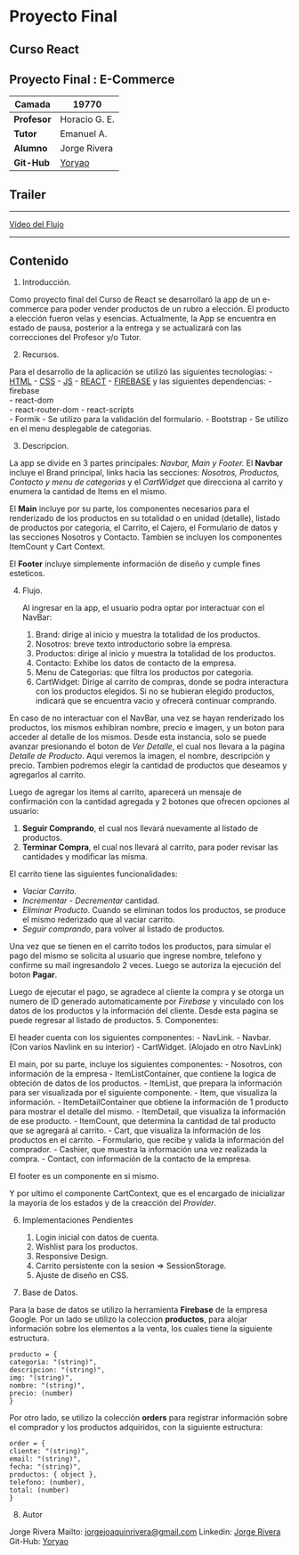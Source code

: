 # Proyecto Final 

## Curso React

## Proyecto Final : E-Commerce

| **Camada** | 19770 |
| --- | --- | 
| **Profesor** | Horacio G. E. |
| **Tutor** | Emanuel A. |
| **Alumno** | Jorge Rivera |
| **Git-Hub** |[Yoryao](https://github.com/Yoryao) |

## Trailer

***

[Video del Flujo](https://www.loom.com/embed/26aeba46df234f9fbc59e3c39cc97f2f)

***

## Contenido

1. Introducción.

Como proyecto final del Curso de React se desarrollaró la app de un e-commerce para poder vender productos de un rubro a elección. El producto a elección fueron velas y esencias.     Actualmente, la App se encuentra en estado de pausa, posterior a la entrega y se actualizará con las correcciones del Profesor y/o Tutor.

2. Recursos.

Para el desarrollo de la aplicación se utilizó las siguientes tecnologías:
    -   [HTML](https://developer.mozilla.org/es/docs/Glossary/HTML)
    -   [CSS](https://developer.mozilla.org/es/docs/Web/CSS)
    -   [JS](https://developer.mozilla.org/es/docs/Web/JavaScript)
    -   [REACT](https://es.reactjs.org/)
    -   [FIREBASE](https://firebase.google.com/)
    y las siguientes dependencias:
    - firebase  
    - react-dom  
    - react-router-dom
    - react-scripts  
    - Formik - Se utilizo para la validación del formulario.
    - Bootstrap - Se utilizo en el menu desplegable de categorias.
   



3. Descripcion.

La app se divide en 3 partes principales: _Navbar, Main y Footer._
El **Navbar** incluye el Brand principal, links hacia las secciones: _Nosotros, Productos, Contacto y menu de categorias_ y el _CartWidget_ que direcciona al carrito y enumera la cantidad de Items en el mismo.

El **Main** incluye por su parte, los componentes necesarios para el renderizado de los productos en su totalidad o en unidad (detalle), listado de productos por categoria, el Carrito, el Cajero, el Formulario de datos y las secciones Nosotros y Contacto. Tambien se incluyen los componentes ItemCount y Cart Context.

El **Footer** incluye simplemente información de diseño y cumple fines esteticos.

4. Flujo.  
    
    Al ingresar en la app, el usuario podra optar por interactuar con el NavBar:
    1. Brand: dirige al inicio y muestra la totalidad de los productos. 
    2. Nosotros: breve texto introductorio sobre la empresa.
    3. Productos: dirige al inicio y muestra la totalidad de los productos.
    4. Contacto: Exhibe los datos de contacto de la empresa.
    5. Menu de Categorias: que filtra los productos por categoria.
    6. CartWidget: Dirige al carrito de compras, donde se podra interactura con los productos elegidos. Si no se hubieran elegido productos, indicará que se encuentra vacio y ofrecerá continuar comprando.
   
En caso de no interactuar con el NavBar, una vez se hayan renderizado los productos, los mismos exhibiran nombre, precio e imagen, y un boton para acceder al detalle de los mismos. Desde esta instancia, solo se puede avanzar presionando el boton de _Ver Detalle_, el cual nos llevara a la pagina _Detalle de Producto_. Aqui veremos la imagen, el nombre, descripción y precio. Tambien podremos elegir la cantidad de productos que deseamos y agregarlos al carrito.

Luego de agregar los items al carrito, aparecerá un mensaje de confirmación con la cantidad agregada y 2 botones que ofrecen opciones al usuario:

1. **Seguir Comprando**, el cual nos llevará nuevamente al listado de productos. 
2. **Terminar Compra**, el cual nos llevará al carrito, para poder revisar las cantidades y modificar las misma. 

El carrito tiene las siguientes funcionalidades:

- _Vaciar Carrito_.
- _Incrementar - Decrementar_ cantidad.
- _Eliminar Producto_. Cuando se eliminan todos los productos, se produce el mismo rederizado que al vaciar carrito.
- _Seguir comprando_, para volver al listado de productos. 

Una vez que se tienen en el carrito todos los productos, para simular el pago del mismo se solicita al usuario que ingrese nombre, telefono y confirme su mail ingresandolo 2 veces. Luego se autoriza la ejecución del boton **Pagar**.

Luego de ejecutar el pago, se agradece al cliente la compra y se otorga un numero de ID generado automaticamente por _Firebase_ y vinculado con los datos de los productos y la información del cliente. Desde esta pagina se puede regresar al listado de productos. 
5. Componentes:

El header cuenta con los siguientes componentes:
    - NavLink. 
    - Navbar. (Con varios Navlink en su interior)
    - CartWidget. (Alojado en otro NavLink)
    
El main, por su parte, incluye los siguientes componentes:
    -   Nosotros, con información de la empresa
    -   ItemListContainer, que contiene la logica de obteción de datos de los productos. 
    -   ItemList, que prepara la información para ser visualizada por el siguiente componente.
    -   Item, que visualiza la información. 
    -   ItemDetailContainer que obtiene la información de 1 producto para mostrar el detalle del mismo. 
    -   ItemDetail, que visualiza la información de ese producto. 
    -   ItemCount, que determina la cantidad de tal producto que se agregará al carrito.
    -   Cart, que visualiza la información de los productos en el carrito. 
    -   Formulario, que recibe y valida la información del comprador.
    -   Cashier, que muestra la información una vez realizada la compra.
    -   Contact, con información de la contacto de la empresa.

El footer es un componente en si mismo. 

Y por ultimo el componente CartContext, que es el encargado de inicializar la mayoria de los estados y de la creacción del _Provider_.

6. Implementaciones Pendientes
  
    1. Login inicial con datos de cuenta.
    2. Wishlist para los productos.
    3. Responsive Design.
    4. Carrito persistente con la sesion => SessionStorage.
    5. Ajuste de diseño en CSS.
    
7. Base de Datos.

Para la base de datos se utilizo la herramienta **Firebase** de la empresa Google. Por un lado se utilizo la coleccion **productos**, para alojar información sobre los elementos a la venta, los cuales tiene la siguiente estructura.

```
producto = {
categoria: "(string)",  
descripcion: "(string)",
img: "(string)",
nombre: "(string)",
precio: (number)
}
```

Por otro lado, se utilizo la colección **orders** para registrar información sobre el comprador y los productos adquiridos, con la siguiente estructura:

```
order = {
cliente: "(string)",  
email: "(string)",
fecha: "(string)",
productos: { object },
telefono: (number),
total: (number)
}
```

8. Autor

Jorge Rivera
Mailto:     jorgejoaquinrivera@gmail.com
Linkedin:   [Jorge Rivera](https://www.linkedin.com/in/jorge-rivera-desarrollador-web/)
Git-Hub:    [Yoryao](https://github.com/Yoryao) 
